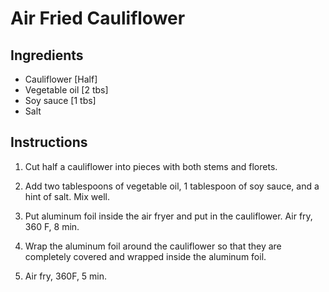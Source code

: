 # Air Fried Cauliflower

## Ingredients

- Cauliflower [Half]
- Vegetable oil [2 tbs]
- Soy sauce [1 tbs]
- Salt

## Instructions

1. Cut half a cauliflower into pieces with both stems and florets.

2. Add two tablespoons of vegetable oil, 1 tablespoon of soy sauce, and a hint of salt. Mix well.

3. Put aluminum foil inside the air fryer and put in the cauliflower. Air fry, 360 F, 8 min.

4. Wrap the aluminum foil around the cauliflower so that they are completely covered and wrapped inside the aluminum foil.

5. Air fry, 360F, 5 min.

